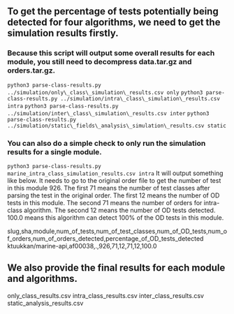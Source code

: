 ## To get the percentage of tests potentially being detected for four algorithms, we need to get the simulation results firstly.
### Because this script will output some overall results for each module, you still need to decompress data.tar.gz and orders.tar.gz.
`python3 parse-class-results.py ../simulation/only\_class\_simulation\_results.csv only`
`python3 parse-class-results.py ../simulation/intra\_class\_simulation\_results.csv intra`
`python3 parse-class-results.py ../simulation/inter\_class\_simulation\_results.csv inter`
`python3 parse-class-results.py ../simulation/static\_fields\_analysis\_simulation\_results.csv static`

### You can also do a simple check to only run the simulation results for a single module.
`python3 parse-class-results.py marine_intra_class_simulation_results.csv intra`
It will output something like below. It needs to go to the original order file to get the number of test in this module 926. The first 71 means the number of test classes after parsing the test in the original order. The first 12 means the number of OD tests in this module. The second 71 means the number of orders for intra-class algorithm. The second 12 means the number of OD tests detected. 100.0 means this algorithm can detect 100% of the OD tests in this module.

slug,sha,module,num\_of\_tests,num\_of\_test\_classes,num\_of\_OD\_tests,num\_of\_orders,num\_of\_orders\_detected,percentage\_of\_OD\_tests\_detected
ktuukkan/marine-api,af00038,.,926,71,12,71,12,100.0

## We also provide the final results for each module and algorithms.
only\_class\_results.csv
intra\_class\_results.csv
inter\_class\_results.csv
static\_analysis\_results.csv
